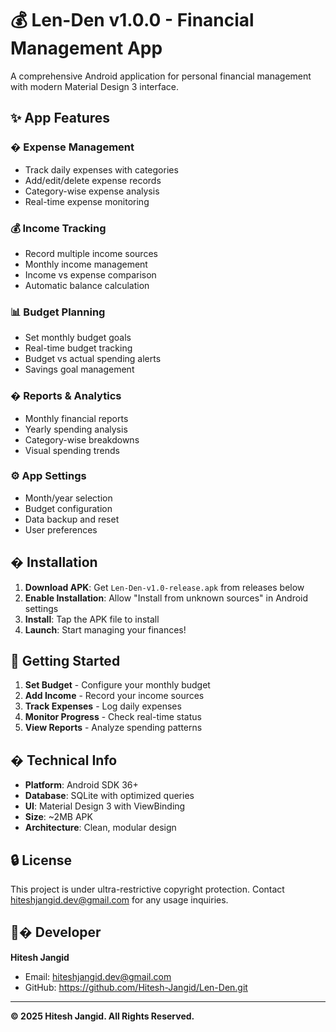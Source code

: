 # 💰 Len-Den v1.0.0 - Financial Management App

A comprehensive Android application for personal financial management with modern Material Design 3 interface.

## ✨ App Features

### � **Expense Management**
- Track daily expenses with categories
- Add/edit/delete expense records  
- Category-wise expense analysis
- Real-time expense monitoring

### 💰 **Income Tracking**
- Record multiple income sources
- Monthly income management
- Income vs expense comparison
- Automatic balance calculation

### 📊 **Budget Planning**
- Set monthly budget goals
- Real-time budget tracking
- Budget vs actual spending alerts
- Savings goal management

### � **Reports & Analytics**
- Monthly financial reports
- Yearly spending analysis
- Category-wise breakdowns
- Visual spending trends

### ⚙️ **App Settings**
- Month/year selection
- Budget configuration
- Data backup and reset
- User preferences

## � Installation

1. **Download APK**: Get `Len-Den-v1.0-release.apk` from releases below
2. **Enable Installation**: Allow "Install from unknown sources" in Android settings
3. **Install**: Tap the APK file to install
4. **Launch**: Start managing your finances!

## 🚀 Getting Started

1. **Set Budget** - Configure your monthly budget
2. **Add Income** - Record your income sources  
3. **Track Expenses** - Log daily expenses
4. **Monitor Progress** - Check real-time status
5. **View Reports** - Analyze spending patterns

## �️ Technical Info

- **Platform**: Android SDK 36+
- **Database**: SQLite with optimized queries
- **UI**: Material Design 3 with ViewBinding
- **Size**: ~2MB APK
- **Architecture**: Clean, modular design

## 🔒 License

This project is under ultra-restrictive copyright protection. Contact hiteshjangid.dev@gmail.com for any usage inquiries.

## 👨‍� Developer

**Hitesh Jangid**
- Email: hiteshjangid.dev@gmail.com
- GitHub: https://github.com/Hitesh-Jangid/Len-Den.git

---

**© 2025 Hitesh Jangid. All Rights Reserved.**
